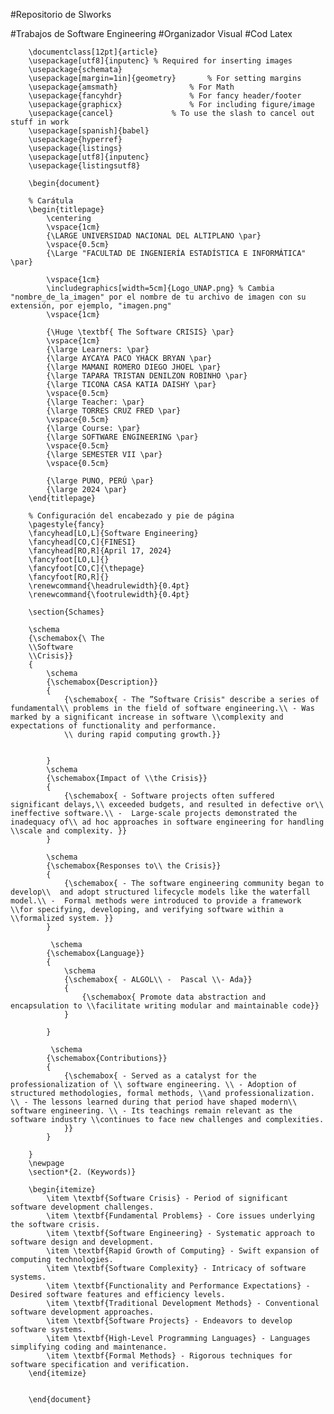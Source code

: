 #Repositorio de SIworks

#Trabajos de Software Engineering
#Organizador Visual
#Cod Latex

        \documentclass[12pt]{article}
        \usepackage[utf8]{inputenc} % Required for inserting images
        \usepackage{schemata}
        \usepackage[margin=1in]{geometry}		% For setting margins
        \usepackage{amsmath}				% For Math
        \usepackage{fancyhdr}				% For fancy header/footer
        \usepackage{graphicx}				% For including figure/image
        \usepackage{cancel}				% To use the slash to cancel out stuff in work
        \usepackage[spanish]{babel}
        \usepackage{hyperref}
        \usepackage{listings}
        \usepackage[utf8]{inputenc}
        \usepackage{listingsutf8}
        
        \begin{document}
        
        % Carátula
        \begin{titlepage}
            \centering
            \vspace{1cm}
            {\LARGE UNIVERSIDAD NACIONAL DEL ALTIPLANO \par}
            \vspace{0.5cm}
            {\Large "FACULTAD DE INGENIERÍA ESTADÍSTICA E INFORMÁTICA" \par}
        
            \vspace{1cm}
            \includegraphics[width=5cm]{Logo_UNAP.png} % Cambia "nombre_de_la_imagen" por el nombre de tu archivo de imagen con su extensión, por ejemplo, "imagen.png"
            \vspace{1cm}
            
            {\Huge \textbf{ The Software CRISIS} \par}
            \vspace{1cm}
            {\large Learners: \par}
            {\large AYCAYA PACO YHACK BRYAN \par}
            {\large MAMANI ROMERO DIEGO JHOEL \par}
            {\large TAPARA TRISTAN DENILZON ROBINHO \par}
            {\large TICONA CASA KATIA DAISHY \par}
            \vspace{0.5cm}
            {\large Teacher: \par}
            {\large TORRES CRUZ FRED \par}
            \vspace{0.5cm}
            {\large Course: \par}
            {\large SOFTWARE ENGINEERING \par}
            \vspace{0.5cm}
            {\large SEMESTER VII \par}
            \vspace{0.5cm}
            
            {\large PUNO, PERÚ \par}
            {\large 2024 \par}
        \end{titlepage}
        
        % Configuración del encabezado y pie de página
        \pagestyle{fancy}
        \fancyhead[LO,L]{Software Engineering}
        \fancyhead[CO,C]{FINESI}
        \fancyhead[RO,R]{April 17, 2024}
        \fancyfoot[LO,L]{}
        \fancyfoot[CO,C]{\thepage}
        \fancyfoot[RO,R]{}
        \renewcommand{\headrulewidth}{0.4pt}
        \renewcommand{\footrulewidth}{0.4pt}
        
        \section{Schames}
        
        \schema
        {\schemabox{\ The 
        \\Software 
        \\Crisis}}
        {
            \schema
            {\schemabox{Description}}
            {
                {\schemabox{ - The ”Software Crisis" describe a series of fundamental\\ problems in the field of software engineering.\\ - Was marked by a significant increase in software \\complexity and expectations of functionality and performance.
                \\ during rapid computing growth.}}
                
        
            }
            \schema
            {\schemabox{Impact of \\the Crisis}}
            {
                {\schemabox{ - Software projects often suffered significant delays,\\ exceeded budgets, and resulted in defective or\\ ineffective software.\\ -  Large-scale projects demonstrated the inadequacy of\\ ad hoc approaches in software engineering for handling \\scale and complexity. }}
            }
        
            \schema
            {\schemabox{Responses to\\ the Crisis}}
            {
                {\schemabox{ - The software engineering community began to develop\\  and adopt structured lifecycle models like the waterfall model.\\ -  Formal methods were introduced to provide a framework \\for specifying, developing, and verifying software within a \\formalized system. }}
            }
        
             \schema
            {\schemabox{Language}}
            {
                \schema
                {\schemabox{ - ALGOL\\ -  Pascal \\- Ada}}
                {
                    {\schemabox{ Promote data abstraction and encapsulation to \\facilitate writing modular and maintainable code}}
                }
                       
            }   
        
             \schema
            {\schemabox{Contributions}}
            {
                {\schemabox{ - Served as a catalyst for the professionalization of \\ software engineering. \\ - Adoption of structured methodologies, formal methods, \\and professionalization. \\ - The lessons learned during that period have shaped modern\\  software engineering. \\ - Its teachings remain relevant as the software industry \\continues to face new challenges and complexities.
                }}
            }
        
        }
        \newpage
        \section*{2. (Keywords)}
        
        \begin{itemize}
            \item \textbf{Software Crisis} - Period of significant software development challenges.
            \item \textbf{Fundamental Problems} - Core issues underlying the software crisis.
            \item \textbf{Software Engineering} - Systematic approach to software design and development.
            \item \textbf{Rapid Growth of Computing} - Swift expansion of computing technologies.
            \item \textbf{Software Complexity} - Intricacy of software systems.
            \item \textbf{Functionality and Performance Expectations} - Desired software features and efficiency levels.
            \item \textbf{Traditional Development Methods} - Conventional software development approaches.
            \item \textbf{Software Projects} - Endeavors to develop software systems.
            \item \textbf{High-Level Programming Languages} - Languages simplifying coding and maintenance.
            \item \textbf{Formal Methods} - Rigorous techniques for software specification and verification.
        \end{itemize}
        
        
        \end{document}
